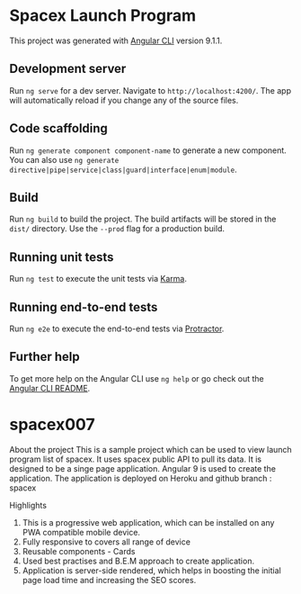 # Spacex Launch Program

This project was generated with [Angular CLI](https://github.com/angular/angular-cli) version 9.1.1.

## Development server

Run `ng serve` for a dev server. Navigate to `http://localhost:4200/`. The app will automatically reload if you change any of the source files.

## Code scaffolding

Run `ng generate component component-name` to generate a new component. You can also use `ng generate directive|pipe|service|class|guard|interface|enum|module`.

## Build

Run `ng build` to build the project. The build artifacts will be stored in the `dist/` directory. Use the `--prod` flag for a production build.

## Running unit tests

Run `ng test` to execute the unit tests via [Karma](https://karma-runner.github.io).

## Running end-to-end tests

Run `ng e2e` to execute the end-to-end tests via [Protractor](http://www.protractortest.org/).

## Further help

To get more help on the Angular CLI use `ng help` or go check out the [Angular CLI README](https://github.com/angular/angular-cli/blob/master/README.md).
# spacex007
About the  project
This is a sample project which can be used to view launch program list of spacex. It uses spacex public API to pull its data. It is designed to be a singe page application. Angular 9 is used to create the application.
The application is deployed on Heroku and github branch : spacex
  
 Highlights
 1. This is a progressive web application, which can be installed on any PWA compatible mobile device.
 2. Fully responsive to covers all range of device
 3. Reusable components - Cards
 4. Used best practises and B.E.M approach to create application. 
 5. Application is server-side rendered, which helps in boosting the initial page load time and increasing the SEO scores.
